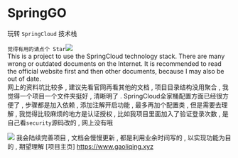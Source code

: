 # SpringGO
玩转 `SpringCloud` 技术栈

`觉得有用的请点个 Star`![](https://github.com/gaoliqing/images/dhbgi.gif)
<br>
This is a project to use the SpringCloud technology stack.
There are many wrong or outdated documents on the Internet. 
It is recommended to read the official website first and then other documents, because I may also be out of date.
<br>
网上的资料坑比较多 , 建议先看官网再看其他的文档 , 项目目录结构没用聚合 , 我觉得一个项目一个文件夹挺好 , 清晰明了 .
SpringCloud全家桶配置方面已经很方便了 , 步骤都是加入依赖 , 添加注解开启功能 , 最多再加个配置类 , 但是需要去理解 , 
我觉得比较麻烦的地方是认证授权 , 比如我项目里面加入了验证登录次数 , 是自己看`security`源码改的 , 网上没有哦


![](https://github.com/gaoliqing/images/maliya.png)
我会陆续完善项目 , 文档会慢慢更新 , 都是利用业余时间写的 , 以实现功能为目的 , 期望理解
[项目主页] https://www.gaoliqing.xyz